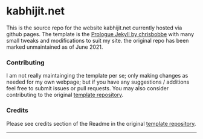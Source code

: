 # kabhijit.net

This is the source repo for the website kabhijit.net currently hosted via github pages.
The template is the [Prologue Jekyll by chrisbobbe](https://github.com/chrisbobbe/jekyll-theme-prologue) with many small tweaks and modifications to suit my site. the original repo has been marked unmaintained as of June 2021.

### Contributing

I am not really maintainging the template per se; only making changes as needed for my own webpage; but if you have any suggestions / additions feel free to submit issues or pull requests. You may also consider contributing to the original [template repository](https://github.com/chrisbobbe/jekyll-theme-prologue).

### Credits
Please see credits section of the Readme in the original [template repository](https://github.com/chrisbobbe/jekyll-theme-prologue).

-----
